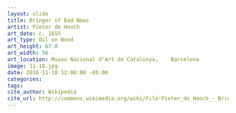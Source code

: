 ```yaml
---
layout: slide
title: Bringer of Bad News
artist: Pieter de Hooch
art_date: c. 1655
art_type: Oil on Wood
art_height: 67.8
art_width: 56
art_location: Museu Nacional d'Art de Catalunya, 	Barcelona
image: 11-18.jpg
date: 2016-11-18 12:00:00 -05:00
categories:
tags:
cite_author: Wikipedia
cite_url: http://commons.wikimedia.org/wiki/File:Pieter_de_Hooch_-_Bringer_of_Bad_News_-_Google_Art_Project.jpg
---
```

